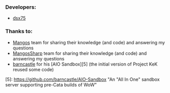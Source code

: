 
### Developers:

- [dsx75][1]

### Thanks to:

* [Mangos][2] team for sharing their knowledge (and code) and answering my questions
* [MangosSharp][3] team for sharing their knowledge (and code) and answering my questions
* [barncastle][4] for his [AIO Sandbox][5] (the initial version of Project KeK reused some code)

[1]: https://github.com/dsx75 "dsx75 on GitHub"
[2]: https://www.getmangos.eu/ "A full-featured, free, Massive Network Game Object Server Suite"
[3]: https://github.com/MangosServer/MangosSharp "A prototype C# version of mangosVB"
[4]: https://github.com/barncastle "barncastle on GitHub"
[5]: https://github.com/barncastle/AIO-Sandbox "An "All In One" sandbox server supporting pre-Cata builds of WoW"